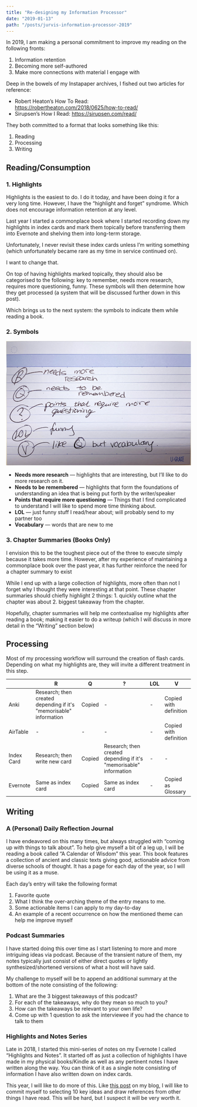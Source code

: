 ```yaml
---
title: "Re-designing my Information Processor"
date: "2019-01-13"
path: "/posts/jurvis-information-processor-2019"
---
```


In 2019, I am making a personal commitment to improve my reading on the following fronts:
1. Information retention
2. Becoming more self-authored
3. Make more connections with material I engage with

Deep in the bowels of my Instapaper archives, I fished out two articles for reference: 
* Robert Heaton’s How To Read: https://robertheaton.com/2018/0625/how-to-read/
* Sirupsen’s How I Read: https://sirupsen.com/read/

They both committed to a format that looks something like this: 
1. Reading
2. Processing
3. Writing

## Reading/Consumption
### 1. Highlights
Highlights is the easiest to do. I do it today, and have been doing it for a very long time. However, I have the “highlight and forget” syndrome. Which does not encourage information retention at any level.

Last year I started a commonplace book where I started recording down my highlights in index cards and mark them topically before transferring them into Evernote and shelving them into long-term storage.

Unfortunately, I never revisit these index cards unless I’m writing something (which unfortunately became rare as my time in service continued on). 

I want to change that.

On top of having highlights marked topically, they should also be categorised to the following: key to remember, needs more research, requires more questioning, funny. These symbols will then determine how they get processed (a system that will be discussed further down in this post).

Which brings us to the next system: the symbols to indicate them while reading a book.

### 2. Symbols
![](symbols.jpeg)
* **Needs more research** — highlights that are interesting, but I’ll like to do more research on it. 
* **Needs to be remembered** — highlights that form the foundations of understanding an idea that is being put forth by the writer/speaker
* **Points that require more questioning** — Things that I find complicated to understand I will like to spend more time thinking about.
* **LOL** — just funny stuff I read/hear about; will probably send to my partner too
* **Vocabulary** — words that are new to me

### 3. Chapter Summaries (Books Only)
I envision this to be the toughest piece out of the three to execute simply because it takes more time. However, after my experience of maintaining a commonplace book over the past year, it has further reinforce the need for a chapter summary to exist

While I end up with a large collection of highlights, more often than not I forget why I thought they were interesting at that point. These chapter summaries should chiefly highlight 2 things: 1. quickly outline what the chapter was about 2. biggest takeaway from the chapter.

Hopefully, chapter summaries will help me contextualise my highlights after reading a book; making it easier to do a writeup (which I will discuss in more detail in the “Writing” section below)

## Processing
Most of my processing workflow will surround the creation of flash cards. Depending on what my highlights are, they will invite a different treatment in this step.

|  | R | Q | ? | LOL | V |
|------------|--------------------------------------------------------------------|--------|--------------------------------------------------------------------|-----|------------------------|
| Anki | Research; then created depending if it's "memorisable" information | Copied | - | - | Copied with definition |
| AirTable | - | - | - | - | Copied with definition |
| Index Card | Research; then write new card | Copied | Research; then created depending if it's "memorisable" information | - | - |
| Evernote | Same as index card | Copied | Same as index card | - | Copied as Glossary |

## Writing
### A (Personal) Daily Reflection Journal
I have endeavored on this many times, but always struggled with “coming up with things to talk about”. To help give myself a bit of a leg up, I will be reading a book called “A Calendar of Wisdom” this year. This book features a collection of ancient and classic texts giving good, actionable advice from diverse schools of thought. It has a page for each day of the year, so I will be using it as a muse.

Each day’s entry will take the following format
1. Favorite quote
2. What I think the over-arching theme of the entry means to me.
3. Some actionable items I can apply to my day-to-day
4. An example of a recent occurrence on how the mentioned theme can help me improve myself

### Podcast Summaries
I have started doing this over time as I start listening to more and more intriguing ideas via podcast. Because of the transient nature of them, my notes typically just consist of either direct quotes or lightly synthesized/shortened versions of what a host will have said. 

My challenge to myself will be to append an additional summary at the bottom of the note consisting of the following:
1. What are the 3 biggest takeaways of this podcast?
2. For each of the takeaways, why do they mean so much to you?
3. How can the takeaways be relevant to your own life?
4. Come up with 1 question to ask the interviewee if you had the chance to talk to them

### Highlights and Notes Series
Late in 2018, I started this mini-series of notes on my Evernote I called “Highlights and Notes”. It started off as just a collection of highlights I have made in my physical books/Kindle as well as any pertinent notes I have written along the way. You can think of it as a single note consisting of information I have also written down on index cards.

This year, I will like to do more of this. Like [this post](http://blog.jurv.is/highlights-and-notes-antifragile-by-nassim-nicholas-taleb) on my blog, I will like to commit myself to selecting 10 key ideas and draw references from other things I have read. This will be hard, but I suspect it will be very worth it.
